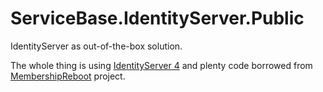 # ServiceBase.IdentityServer.Public

IdentityServer as out-of-the-box solution. 

The whole thing is using [IdentityServer 4](https://github.com/IdentityServer/IdentityServer4) and plenty code borrowed from [MembershipReboot](https://github.com/brockallen/BrockAllen.MembershipReboot) project.
